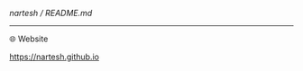 *nartesh / README.md*

-------------------------------------------------------------------------------------------------------------------------------------------------------------------------
:globe_with_meridians: Website

https://nartesh.github.io
